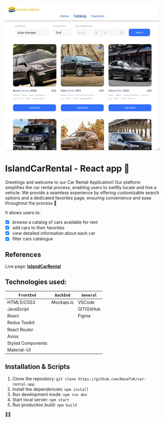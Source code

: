 <img width="980" alt="IslandCarRental-readme_img" src="src/assets/IslandCarRental-cover.jpg">

# IslandCarRental - React app :red_car:

Greetings and welcome to our Car Rental Application! Our platform simplifies the
car rental process, enabling users to swiftly locate and hire a vehicle. We
provide a seamless experience by offering customizable search options and a
dedicated favorites page, ensuring convenience and ease throughout the process
:red_car:

It allows users to:

- [x] browse a catalog of cars available for rent
- [x] add cars to their favorites
- [x] view detailed information about each car
- [x] filter cars catalogue

## References

Live page: [**IslandCarRental**](https://nanatsk.github.io/car-rental-app/)

## Technologies used:

| `FrontEnd`        | `BackEnd`  | `General`  |
| ----------------- | ---------- | ---------- |
| HTML5/CSS3        | Mockapi.io | VSCode     |
| JavaScript        |            | GIT/GitHub |
| React             |            | Figma      |
| Redux Toolkit     |            |            |
| React Router      |            |            |
| Axios             |            |            |
| Styled Components |            |            |
| Material-UI       |            |            |

## Installation & Scripts

1. Clone the repository: `git clone https://github.com/NanaTsK/car-rental-app`
2. Install the dependencies: `npm install`
3. Run development mode: `npm run dev`
4. Start local server: `npm start`
5. Run production build: `npm build`

:blue_heart::yellow_heart:
